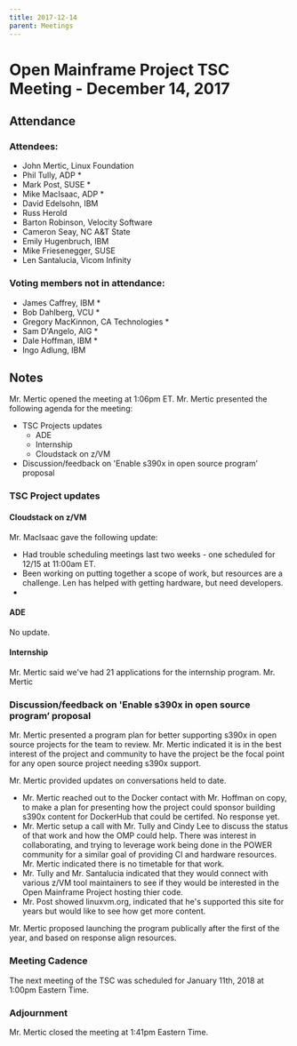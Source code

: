 ```yaml
---
title: 2017-12-14
parent: Meetings
---
```

# Open Mainframe Project TSC Meeting - December 14, 2017

## Attendance

### Attendees:

  * John Mertic, Linux Foundation
  * Phil Tully, ADP *
  * Mark Post, SUSE *
  * Mike MacIsaac, ADP *
  * David Edelsohn, IBM
  * Russ Herold
  * Barton Robinson, Velocity Software
  * Cameron Seay, NC A&T State
  * Emily Hugenbruch, IBM
  * Mike Friesenegger, SUSE
  * Len Santalucia, Vicom Infinity

### Voting members not in attendance:

  * James Caffrey, IBM *
  * Bob Dahlberg, VCU *
  * Gregory MacKinnon, CA Technologies *
  * Sam D'Angelo, AIG *
  * Dale Hoffman, IBM *
  * Ingo Adlung, IBM

## Notes

Mr. Mertic opened the meeting at 1:06pm ET. Mr. Mertic presented the following agenda for the meeting:

  * TSC Projects updates
    * ADE
    * Internship
    * Cloudstack on z/VM
  * Discussion/feedback on 'Enable s390x in open source program’ proposal

### TSC Project updates

#### Cloudstack on z/VM

Mr. MacIsaac gave the following update:

- Had trouble scheduling meetings last two weeks - one scheduled for 12/15 at 11:00am ET.
- Been working on putting together a scope of work, but resources are a challenge. Len has helped with getting hardware, but need developers.
-

#### ADE

No update.

#### Internship

Mr. Mertic said we've had 21 applications for the internship program. Mr. Mertic

### Discussion/feedback on 'Enable s390x in open source program’ proposal

Mr. Mertic presented a program plan for better supporting s390x in open source projects for the team to review. Mr. Mertic indicated it is in the best interest of the project and community to have the project be the focal point for any open source project needing s390x support.

Mr. Mertic provided updates on conversations held to date.

* Mr. Mertic reached out to the Docker contact with Mr. Hoffman on copy, to make a plan for presenting how the project could sponsor building s390x content for DockerHub that could be certifed. No response yet.
* Mr. Mertic setup a call with Mr. Tully and Cindy Lee to discuss the status of that work and how the OMP could help. There was interest in collaborating, and trying to leverage work being done in the POWER community for a similar goal of providing CI and hardware resources. Mr. Mertic indicated there is no timetable for that work.
* Mr. Tully and Mr. Santalucia indicated that they would connect with various z/VM tool maintainers to see if they would be interested in the Open Mainframe Project hosting thier code.
* Mr. Post showed linuxvm.org, indicated that he's supported this site for years but would like to see how get more content.

Mr. Mertic proposed launching the program publically after the first of the year, and based on response align resources.

### Meeting Cadence

The next meeting of the TSC was scheduled for January 11th, 2018 at 1:00pm Eastern Time.

### Adjournment

Mr. Mertic closed the meeting at 1:41pm Eastern Time.
